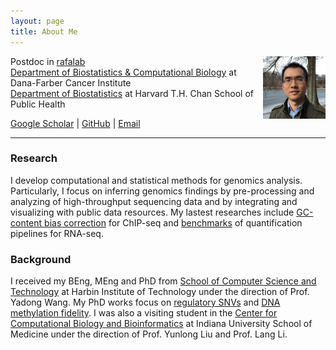 ```yaml
---
layout: page
title: About Me 
---
```


Postdoc in [rafalab](http://rafalab.github.io)
<img style="float: right;width:100px;height:100px;" 
src="assets/themes/twitter/bootstrap/img/jamaicapond.jpg"> <br>
[Department of Biostatistics & Computational Biology](http://bcb.dfci.harvard.edu)
at Dana-Farber Cancer Institute <br>
[Department of Biostatistics](https://www.hsph.harvard.edu/biostatistics)
at Harvard T.H. Chan School of Public Health

[Google Scholar](https://scholar.google.com/citations?user=T7QIObwAAAAJ) |
[GitHub](https://github.com/tengmx) |
[Email](mailto:mxteng@jimmy.harvard.edu)

---

### Research

I develop computational and statistical methods for genomics analysis.
Particularly, I focus on inferring genomics findings by pre-processing 
and analyzing of high-throughput sequencing data and by integrating and 
visualizing with public data resources. My lastest researches include 
[GC-content bias correction](http://biorxiv.org/content/early/2016/12/01/090704)
for ChIP-seq and 
[benchmarks](https://genomebiology.biomedcentral.com/articles/10.1186/s13059-016-0940-1)
of quantification
pipelines for RNA-seq.


### Background

I received my BEng, MEng and PhD from 
[School of Computer Science and Technology](http://encs.hit.edu.cn/)
at Harbin Institute of Technology
under the direction of Prof. Yadong Wang. My PhD works focus on 
[regulatory SNVs](http://dx.doi.org/10.1093/bioinformatics/bts275) and 
[DNA methylation fidelity](http://dx.doi.org/10.1371/journal.pone.0032928).
I was also a visiting student in the
[Center for Computational Biology and Bioinformatics](http://www.compbio.iupui.edu)
at Indiana University School of Medicine under the direction of Prof. Yunlong Liu
and Prof. Lang Li.
